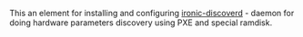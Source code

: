 This an element for installing and configuring
[ironic-discoverd](https://pypi.python.org/pypi/ironic-discoverd) -
daemon for doing hardware parameters discovery using PXE and special ramdisk.
